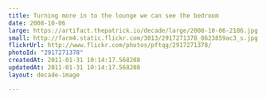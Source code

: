 ```yaml
---
title: Turning more in to the lounge we can see the bedroom
date: 2008-10-06
large: https://artifact.thepatrick.io/decade/large/2008-10-06-2186.jpg
small: http://farm4.static.flickr.com/3013/2917271378_8623859ac3_s.jpg
flickrUrl: http://www.flickr.com/photos/pftqg/2917271378/
photoId: "2917271378"
createdAt: 2011-01-31 10:14:17.568208
updatedAt: 2011-01-31 10:14:17.568208
layout: decade-image

---
```


